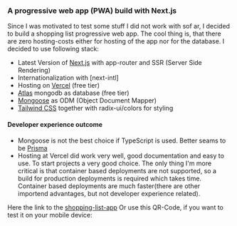 ### A progressive web app (PWA) build with Next.js

Since I was motivated to test some stuff I did not work with sof ar, I decided
to build a shopping list progressive web app. The cool thing is, that there
are zero hosting-costs either for hosting of the app nor for the database.
I decided to use following stack:

- Latest Version of [Next.js](https://nextjs.org/) with app-router and SSR (Server Side Rendering)
- Internationalization with [next-intl]
- Hosting on [Vercel](https://vercel.com/) (free tier)
- [Atlas](https://www.mongodb.com) mongodb as database (free tier)
- [Mongoose](https://mongoosejs.com) as ODM (Object Document Mapper)
- [Tailwind CSS](https://tailwindcss.com/) together with radix-ui/colors for styling

#### Developer experience outcome

- Mongoose is not the best choice if TypeScript is used. Better seams to be [Prisma](https://www.prisma.io)
- Hosting at Vercel did work very well, good documentation and easy to use. To start projects a very good choice. The only thing I'm more critical is that container based deployments are not supported, so a build for production deployments is required which takes time. Container based deployments are much faster(there are other importend advantages, but not developer experience related).

Here the link to the [shopping-list-app](https://shopping-list-eta.vercel.app/)
Or use this QR-Code, if you want to test it on your mobile device:
